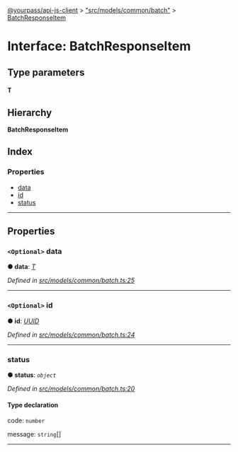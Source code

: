 [@yourpass/api-js-client](../README.md) > ["src/models/common/batch"](../modules/_src_models_common_batch_.md) > [BatchResponseItem](../interfaces/_src_models_common_batch_.batchresponseitem.md)

# Interface: BatchResponseItem

## Type parameters
#### T 
## Hierarchy

**BatchResponseItem**

## Index

### Properties

* [data](_src_models_common_batch_.batchresponseitem.md#data)
* [id](_src_models_common_batch_.batchresponseitem.md#id)
* [status](_src_models_common_batch_.batchresponseitem.md#status)

---

## Properties

<a id="data"></a>

### `<Optional>` data

**● data**: *[T]()*

*Defined in [src/models/common/batch.ts:25](https://github.com/yourpass/yourpass-api-js-client/blob/b6d366f/src/models/common/batch.ts#L25)*

___
<a id="id"></a>

### `<Optional>` id

**● id**: *[UUID](../modules/_src_models_common_uuid_.md#uuid)*

*Defined in [src/models/common/batch.ts:24](https://github.com/yourpass/yourpass-api-js-client/blob/b6d366f/src/models/common/batch.ts#L24)*

___
<a id="status"></a>

###  status

**● status**: *`object`*

*Defined in [src/models/common/batch.ts:20](https://github.com/yourpass/yourpass-api-js-client/blob/b6d366f/src/models/common/batch.ts#L20)*

#### Type declaration

 code: `number`

 message: `string`[]

___

